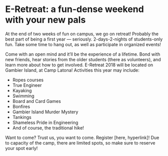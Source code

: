 # E-Retreat: a fun-dense weekend with your new pals

At the end of two weeks of fun on campus, we go on retreat! Probably the best part of being a first year — seriously. 2-days-2-nights of students-only fun. Take some time to hang out, as well as participate in organized events!

Come with an open mind and it’ll be the experience of a lifetime. Bond with new friends, hear stories from the older students (there as volunteers), and learn more about how to get involved. E-Retreat 2018 will be located on Gambier Island, at Camp Latona! Activities this year may include:
 * Ropes courses
 * True Engineer
 * Kayaking
 * Swimming
 * Board and Card Games
 * Bonfires
 * Gambier Island Murder Mystery
 * Tankings
 * Shameless Pride in Engineering
 * And of course, the traditional hike!

Want to come? Trust us, you want to come. Register [here, hyperlink]! Due to capacity of the camp, there are limited spots, so make sure to reserve your spot early! 

